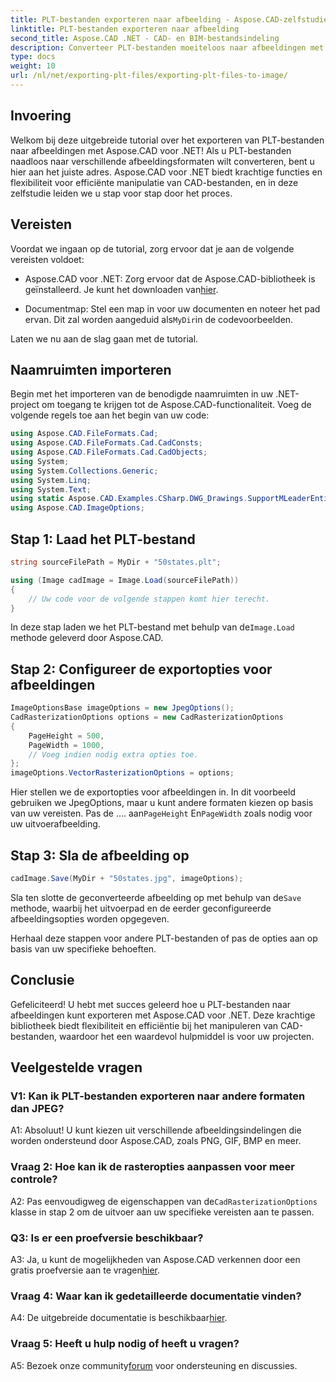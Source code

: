 ```yaml
---
title: PLT-bestanden exporteren naar afbeelding - Aspose.CAD-zelfstudie
linktitle: PLT-bestanden exporteren naar afbeelding
second_title: Aspose.CAD .NET - CAD- en BIM-bestandsindeling
description: Converteer PLT-bestanden moeiteloos naar afbeeldingen met Aspose.CAD voor .NET. Ontdek flexibele opties en naadloze integratie voor uw behoeften op het gebied van CAD-bestandsmanipulatie.
type: docs
weight: 10
url: /nl/net/exporting-plt-files/exporting-plt-files-to-image/
---
```

## Invoering

Welkom bij deze uitgebreide tutorial over het exporteren van PLT-bestanden naar afbeeldingen met Aspose.CAD voor .NET! Als u PLT-bestanden naadloos naar verschillende afbeeldingsformaten wilt converteren, bent u hier aan het juiste adres. Aspose.CAD voor .NET biedt krachtige functies en flexibiliteit voor efficiënte manipulatie van CAD-bestanden, en in deze zelfstudie leiden we u stap voor stap door het proces.

## Vereisten

Voordat we ingaan op de tutorial, zorg ervoor dat je aan de volgende vereisten voldoet:

-  Aspose.CAD voor .NET: Zorg ervoor dat de Aspose.CAD-bibliotheek is geïnstalleerd. Je kunt het downloaden van[hier](https://releases.aspose.com/cad/net/).

-  Documentmap: Stel een map in voor uw documenten en noteer het pad ervan. Dit zal worden aangeduid als`MyDir`in de codevoorbeelden.

Laten we nu aan de slag gaan met de tutorial.

## Naamruimten importeren

Begin met het importeren van de benodigde naamruimten in uw .NET-project om toegang te krijgen tot de Aspose.CAD-functionaliteit. Voeg de volgende regels toe aan het begin van uw code:

```csharp
using Aspose.CAD.FileFormats.Cad;
using Aspose.CAD.FileFormats.Cad.CadConsts;
using Aspose.CAD.FileFormats.Cad.CadObjects;
using System;
using System.Collections.Generic;
using System.Linq;
using System.Text;
using static Aspose.CAD.Examples.CSharp.DWG_Drawings.SupportMLeaderEntityForDWGFormat;
using Aspose.CAD.ImageOptions;
```

## Stap 1: Laad het PLT-bestand

```csharp
string sourceFilePath = MyDir + "50states.plt";

using (Image cadImage = Image.Load(sourceFilePath))
{
    // Uw code voor de volgende stappen komt hier terecht.
}
```

 In deze stap laden we het PLT-bestand met behulp van de`Image.Load` methode geleverd door Aspose.CAD.

## Stap 2: Configureer de exportopties voor afbeeldingen

```csharp
ImageOptionsBase imageOptions = new JpegOptions();
CadRasterizationOptions options = new CadRasterizationOptions
{
    PageHeight = 500,
    PageWidth = 1000,
    // Voeg indien nodig extra opties toe.
};
imageOptions.VectorRasterizationOptions = options;
```

 Hier stellen we de exportopties voor afbeeldingen in. In dit voorbeeld gebruiken we JpegOptions, maar u kunt andere formaten kiezen op basis van uw vereisten. Pas de .... aan`PageHeight` En`PageWidth` zoals nodig voor uw uitvoerafbeelding.

## Stap 3: Sla de afbeelding op

```csharp
cadImage.Save(MyDir + "50states.jpg", imageOptions);
```

 Sla ten slotte de geconverteerde afbeelding op met behulp van de`Save` methode, waarbij het uitvoerpad en de eerder geconfigureerde afbeeldingsopties worden opgegeven.

Herhaal deze stappen voor andere PLT-bestanden of pas de opties aan op basis van uw specifieke behoeften.

## Conclusie

Gefeliciteerd! U hebt met succes geleerd hoe u PLT-bestanden naar afbeeldingen kunt exporteren met Aspose.CAD voor .NET. Deze krachtige bibliotheek biedt flexibiliteit en efficiëntie bij het manipuleren van CAD-bestanden, waardoor het een waardevol hulpmiddel is voor uw projecten.

## Veelgestelde vragen

### V1: Kan ik PLT-bestanden exporteren naar andere formaten dan JPEG?

A1: Absoluut! U kunt kiezen uit verschillende afbeeldingsindelingen die worden ondersteund door Aspose.CAD, zoals PNG, GIF, BMP en meer.

### Vraag 2: Hoe kan ik de rasteropties aanpassen voor meer controle?

 A2: Pas eenvoudigweg de eigenschappen van de`CadRasterizationOptions` klasse in stap 2 om de uitvoer aan uw specifieke vereisten aan te passen.

### Q3: Is er een proefversie beschikbaar?

 A3: Ja, u kunt de mogelijkheden van Aspose.CAD verkennen door een gratis proefversie aan te vragen[hier](https://releases.aspose.com/).

### Vraag 4: Waar kan ik gedetailleerde documentatie vinden?

 A4: De uitgebreide documentatie is beschikbaar[hier](https://reference.aspose.com/cad/net/).

### Vraag 5: Heeft u hulp nodig of heeft u vragen?

 A5: Bezoek onze community[forum](https://forum.aspose.com/c/cad/19) voor ondersteuning en discussies.
